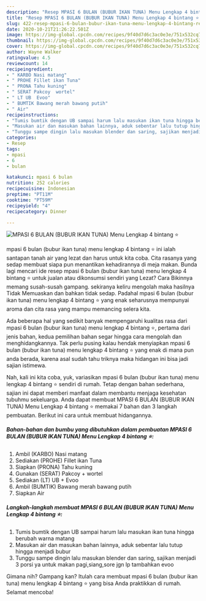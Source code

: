 ```yaml
---
description: "Resep MPASI 6 BULAN (BUBUR IKAN TUNA) Menu Lengkap 4 bintang ⭐ | Resep Bumbu MPASI 6 BULAN (BUBUR IKAN TUNA) Menu Lengkap 4 bintang ⭐ Yang Lezat Sekali"
title: "Resep MPASI 6 BULAN (BUBUR IKAN TUNA) Menu Lengkap 4 bintang ⭐ | Resep Bumbu MPASI 6 BULAN (BUBUR IKAN TUNA) Menu Lengkap 4 bintang ⭐ Yang Lezat Sekali"
slug: 422-resep-mpasi-6-bulan-bubur-ikan-tuna-menu-lengkap-4-bintang-resep-bumbu-mpasi-6-bulan-bubur-ikan-tuna-menu-lengkap-4-bintang-yang-lezat-sekali
date: 2020-10-21T21:26:22.501Z
image: https://img-global.cpcdn.com/recipes/9f40d7d6c3ac0e3e/751x532cq70/mpasi-6-bulan-bubur-ikan-tuna-menu-lengkap-4-bintang-⭐-foto-resep-utama.jpg
thumbnail: https://img-global.cpcdn.com/recipes/9f40d7d6c3ac0e3e/751x532cq70/mpasi-6-bulan-bubur-ikan-tuna-menu-lengkap-4-bintang-⭐-foto-resep-utama.jpg
cover: https://img-global.cpcdn.com/recipes/9f40d7d6c3ac0e3e/751x532cq70/mpasi-6-bulan-bubur-ikan-tuna-menu-lengkap-4-bintang-⭐-foto-resep-utama.jpg
author: Wayne Walker
ratingvalue: 4.5
reviewcount: 14
recipeingredient:
- " KARBO Nasi matang"
- " PROHE Fillet ikan Tuna"
- " PRONA Tahu kuning"
- " SERAT Pakcoy  wortel"
- " LT UB  Evoo"
- " BUMTIK Bawang merah bawang putih"
- " Air"
recipeinstructions:
- "Tumis bumtik dengan UB sampai harum lalu masukan ikan tuna hingga berubah warna matang"
- "Masukan air dan masukan bahan lainnya, aduk sebentar lalu tutup hingga menjadi bubur"
- "Tunggu sampe dingin lalu masukan blender dan saring, sajikan menjadi 3 porsi ya untuk makan pagi,siang,sore jgn lp tambahkan evoo"
categories:
- Resep
tags:
- mpasi
- 6
- bulan

katakunci: mpasi 6 bulan 
nutrition: 252 calories
recipecuisine: Indonesian
preptime: "PT11M"
cooktime: "PT59M"
recipeyield: "4"
recipecategory: Dinner

---
```



![MPASI 6 BULAN (BUBUR IKAN TUNA) Menu Lengkap 4 bintang ⭐](https://img-global.cpcdn.com/recipes/9f40d7d6c3ac0e3e/751x532cq70/mpasi-6-bulan-bubur-ikan-tuna-menu-lengkap-4-bintang-⭐-foto-resep-utama.jpg)


mpasi 6 bulan (bubur ikan tuna) menu lengkap 4 bintang ⭐ ini ialah santapan tanah air yang lezat dan harus untuk kita coba. Cita rasanya yang sedap membuat siapa pun menantikan kehadirannya di meja makan.
Bunda lagi mencari ide resep mpasi 6 bulan (bubur ikan tuna) menu lengkap 4 bintang ⭐ untuk jualan atau dikonsumsi sendiri yang Lezat? Cara Bikinnya memang susah-susah gampang. sekiranya keliru mengolah maka hasilnya Tidak Memuaskan dan bahkan tidak sedap. Padahal mpasi 6 bulan (bubur ikan tuna) menu lengkap 4 bintang ⭐ yang enak seharusnya mempunyai aroma dan cita rasa yang mampu memancing selera kita.



Ada beberapa hal yang sedikit banyak mempengaruhi kualitas rasa dari mpasi 6 bulan (bubur ikan tuna) menu lengkap 4 bintang ⭐, pertama dari jenis bahan, kedua pemilihan bahan segar hingga cara mengolah dan menghidangkannya. Tak perlu pusing kalau hendak menyiapkan mpasi 6 bulan (bubur ikan tuna) menu lengkap 4 bintang ⭐ yang enak di mana pun anda berada, karena asal sudah tahu triknya maka hidangan ini bisa jadi sajian istimewa.


Nah, kali ini kita coba, yuk, variasikan mpasi 6 bulan (bubur ikan tuna) menu lengkap 4 bintang ⭐ sendiri di rumah. Tetap dengan bahan sederhana, sajian ini dapat memberi manfaat dalam membantu menjaga kesehatan tubuhmu sekeluarga. Anda dapat membuat MPASI 6 BULAN (BUBUR IKAN TUNA) Menu Lengkap 4 bintang ⭐ memakai 7 bahan dan 3 langkah pembuatan. Berikut ini cara untuk membuat hidangannya.

<!--inarticleads1-->

##### Bahan-bahan dan bumbu yang dibutuhkan dalam pembuatan MPASI 6 BULAN (BUBUR IKAN TUNA) Menu Lengkap 4 bintang ⭐:

1. Ambil  (KARBO) Nasi matang
1. Sediakan  (PROHE) Fillet ikan Tuna
1. Siapkan  (PRONA) Tahu kuning
1. Gunakan  (SERAT) Pakcoy + wortel
1. Sediakan  (LT) UB + Evoo
1. Ambil  (BUMTIK) Bawang merah bawang putih
1. Siapkan  Air




<!--inarticleads2-->

##### Langkah-langkah membuat MPASI 6 BULAN (BUBUR IKAN TUNA) Menu Lengkap 4 bintang ⭐:

1. Tumis bumtik dengan UB sampai harum lalu masukan ikan tuna hingga berubah warna matang
1. Masukan air dan masukan bahan lainnya, aduk sebentar lalu tutup hingga menjadi bubur
1. Tunggu sampe dingin lalu masukan blender dan saring, sajikan menjadi 3 porsi ya untuk makan pagi,siang,sore jgn lp tambahkan evoo




Gimana nih? Gampang kan? Itulah cara membuat mpasi 6 bulan (bubur ikan tuna) menu lengkap 4 bintang ⭐ yang bisa Anda praktikkan di rumah. Selamat mencoba!
